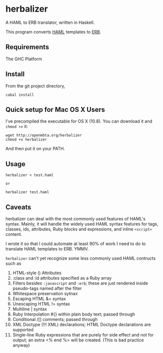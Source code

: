 # herbalizer

A HAML to ERB translator, written in Haskell.

This program converts [HAML](http://haml.info/) templates to [ERB](http://www.stuartellis.eu/articles/erb/).

## Requirements

The GHC Platform

## Install

From the git project directory,

    cabal install 

## Quick setup for Mac OS X Users

I've precompiled the executable for OS X (10.8). You can download it and `chmod +x` it:

    wget http://openmbta.org/herbalizer
    chmod +x herbalizer

And then put it on your PATH.

## Usage

    herbalizer < test.haml 

    or

    herbalizer test.haml


## Caveats

herbalizer can deal with the most commonly used features of HAML's
syntax.  Mainly, it will handle the widely used HAML syntax features for tags,
classes, ids, attributes, Ruby blocks and expressions, and inline `<script>`
content.

I wrote it so that I could automate at least 90% of work I need to do to
translate HAML templates to ERB. YMMV.

`herbalizer` can't yet recognize some less commonly used HAML contructs such as 

1. HTML-style () Attributes
1. :class and :id attributes specified as a Ruby array
1. Filters besides `:javascript` and `:erb`; these are just rendered inside pseudo-tags named after the filter
1. Whitespace preservation sytnax
1. Escaping HTML &= syntax
1. Unescaping HTML != syntax
1. Multiline | syntax
1. Ruby Interpolation #{} within plain body text; passed through
1. Conditional /[] comments; passed through
1. XML Doctype (!!! XML) declarations; HTML Doctype declarations are supported
1. Single-line Ruby expressions that are purely for side effect and not for output; an extra <% end %> will be created. (This is bad practice anyway)


